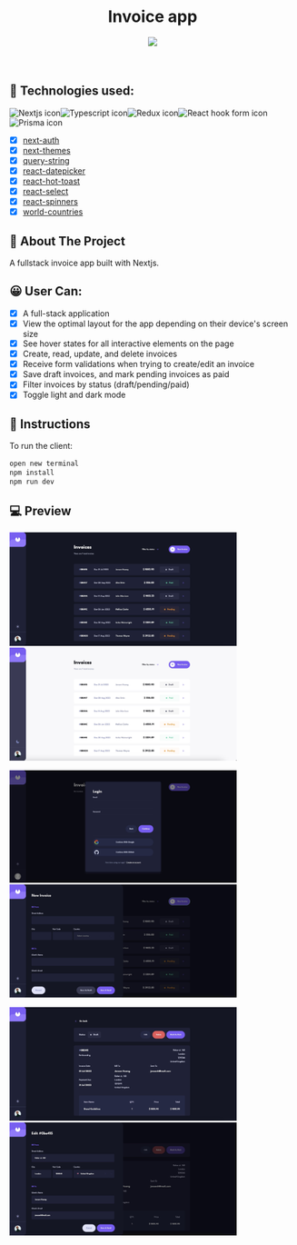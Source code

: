 <h1 align="center">Invoice app</h1>

<div align="center"><img src="https://res.cloudinary.com/dz209s6jk/image/upload/v1614355720/Challenges/v760dr4mqyro0xey3dr3.jpg"></img></div>
<br/>
<br/>

## 🚀 Technologies used:

<img src="https://img.shields.io/badge/Next-black?style=for-the-badge&logo=next.js&logoColor=white" alt="Nextjs icon" height="30" /><img src="https://img.shields.io/badge/typescript-%23007ACC.svg?style=for-the-badge&logo=typescript&logoColor=white" alt="Typescript icon" height="30" /><img src="https://img.shields.io/badge/redux-%23593d88.svg?style=for-the-badge&logo=redux&logoColor=white" alt="Redux icon" height="30" /><img src="https://img.shields.io/badge/React%20Hook%20Form-%23EC5990.svg?style=for-the-badge&logo=reacthookform&logoColor=white" alt="React hook form icon" height="30" /><img src="https://img.shields.io/badge/Prisma-3982CE?style=for-the-badge&logo=Prisma&logoColor=white" alt="Prisma icon" height="30" />

- [x] [next-auth](https://next-auth.js.org)
- [x] [next-themes](https://github.com/pacocoursey/next-themes#readme)
- [x] [query-string](https://github.com/sindresorhus/query-string)
- [x] [react-datepicker](https://www.npmjs.com/package/react-datepicker)
- [x] [react-hot-toast](https://react-hot-toast.com)
- [x] [react-select](https://react-select.com/home)
- [x] [react-spinners](https://www.davidhu.io/react-spinners/)
- [x] [world-countries](https://www.npmjs.com/package/world-countries)

## 📄 About The Project

A fullstack invoice app built with Nextjs.
<br/>

## 😀 User Can:

- [x] A full-stack application
- [x] View the optimal layout for the app depending on their device's screen size
- [x] See hover states for all interactive elements on the page
- [x] Create, read, update, and delete invoices
- [x] Receive form validations when trying to create/edit an invoice
- [x] Save draft invoices, and mark pending invoices as paid
- [x] Filter invoices by status (draft/pending/paid)
- [x] Toggle light and dark mode

## 🧞 Instructions

To run the client:
```
open new terminal
npm install
npm run dev
```

## 💻 Preview
<p float="left">
 <img src="https://github.com/JaneMoroz/invoice-app/blob/main/images/home-dark.jpg?raw=true" width="400">
 <img src="https://github.com/JaneMoroz/invoice-app/blob/main/images/home-light.jpg?raw=true" width="400">
</p>
<p float="left">
 <img src="https://github.com/JaneMoroz/invoice-app/blob/main/images/auth-dark.jpg?raw=true" width="400">
 <img src="https://github.com/JaneMoroz/invoice-app/blob/main/images/new-dark.jpg?raw=true" width="400">
</p>
<p float="left">
 <img src="https://github.com/JaneMoroz/invoice-app/blob/main/images/invoice-dark.jpg?raw=true" width="400">
 <img src="https://github.com/JaneMoroz/invoice-app/blob/main/images/edit-dark.jpg?raw=true" width="400">
</p>

